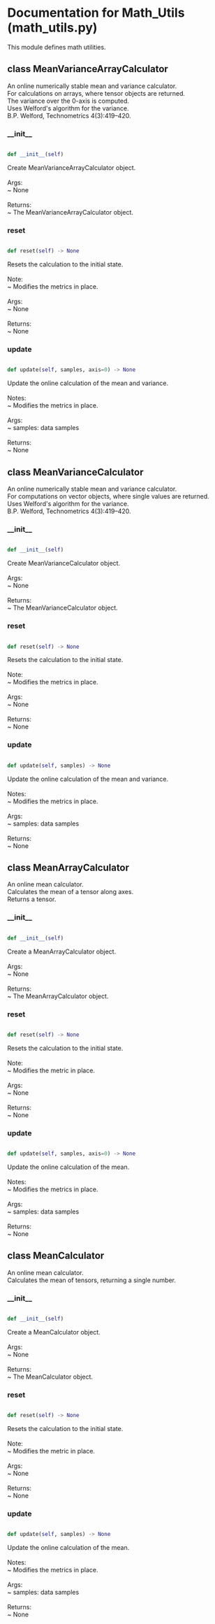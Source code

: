 # Documentation for Math_Utils (math_utils.py)


This module defines math utilities.


## class MeanVarianceArrayCalculator
An online numerically stable mean and variance calculator.<br />For calculations on arrays, where tensor objects are returned.<br />The variance over the 0-axis is computed.<br />Uses Welford's algorithm for the variance.<br />B.P. Welford, Technometrics 4(3):419–420.
### \_\_init\_\_
```py

def __init__(self)

```



Create MeanVarianceArrayCalculator object.<br /><br />Args:<br /> ~ None<br /><br />Returns:<br /> ~ The MeanVarianceArrayCalculator object.


### reset
```py

def reset(self) -> None

```



Resets the calculation to the initial state.<br /><br />Note:<br /> ~ Modifies the metrics in place.<br /><br />Args:<br /> ~ None<br /><br />Returns:<br /> ~ None


### update
```py

def update(self, samples, axis=0) -> None

```



Update the online calculation of the mean and variance.<br /><br />Notes:<br /> ~ Modifies the metrics in place.<br /><br />Args:<br /> ~ samples: data samples<br /><br />Returns:<br /> ~ None




## class MeanVarianceCalculator
An online numerically stable mean and variance calculator.<br />For computations on vector objects, where single values are returned.<br />Uses Welford's algorithm for the variance.<br />B.P. Welford, Technometrics 4(3):419–420.
### \_\_init\_\_
```py

def __init__(self)

```



Create MeanVarianceCalculator object.<br /><br />Args:<br /> ~ None<br /><br />Returns:<br /> ~ The MeanVarianceCalculator object.


### reset
```py

def reset(self) -> None

```



Resets the calculation to the initial state.<br /><br />Note:<br /> ~ Modifies the metrics in place.<br /><br />Args:<br /> ~ None<br /><br />Returns:<br /> ~ None


### update
```py

def update(self, samples) -> None

```



Update the online calculation of the mean and variance.<br /><br />Notes:<br /> ~ Modifies the metrics in place.<br /><br />Args:<br /> ~ samples: data samples<br /><br />Returns:<br /> ~ None




## class MeanArrayCalculator
An online mean calculator.<br />Calculates the mean of a tensor along axes.<br />Returns a tensor.
### \_\_init\_\_
```py

def __init__(self)

```



Create a MeanArrayCalculator object.<br /><br />Args:<br /> ~ None<br /><br />Returns:<br /> ~ The MeanArrayCalculator object.


### reset
```py

def reset(self) -> None

```



Resets the calculation to the initial state.<br /><br />Note:<br /> ~ Modifies the metric in place.<br /><br />Args:<br /> ~ None<br /><br />Returns:<br /> ~ None


### update
```py

def update(self, samples, axis=0) -> None

```



Update the online calculation of the mean.<br /><br />Notes:<br /> ~ Modifies the metrics in place.<br /><br />Args:<br /> ~ samples: data samples<br /><br />Returns:<br /> ~ None




## class MeanCalculator
An online mean calculator.<br />Calculates the mean of tensors, returning a single number.
### \_\_init\_\_
```py

def __init__(self)

```



Create a MeanCalculator object.<br /><br />Args:<br /> ~ None<br /><br />Returns:<br /> ~ The MeanCalculator object.


### reset
```py

def reset(self) -> None

```



Resets the calculation to the initial state.<br /><br />Note:<br /> ~ Modifies the metric in place.<br /><br />Args:<br /> ~ None<br /><br />Returns:<br /> ~ None


### update
```py

def update(self, samples) -> None

```



Update the online calculation of the mean.<br /><br />Notes:<br /> ~ Modifies the metrics in place.<br /><br />Args:<br /> ~ samples: data samples<br /><br />Returns:<br /> ~ None



